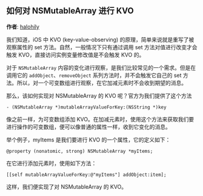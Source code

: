 ## 如何对 NSMutableArray 进行 KVO

**作者**: [halohily](https://weibo.com/halohily)

我们知道，iOS 中 KVO (key-value-observing) 的原理，简单来说就是重写了被观察属性的 set 方法。自然，一般情况下只有通过调用 set 方法对值进行改变才会触发 KVO，直接访问实例变量修改值是不会触发 KVO 的。

对于 `NSMutableArray` 内容的变化进行观察，是我们比较常见的一个需求。但是在调用它的 `addObject`、`removeObject` 系列方法时，并不会触发它自己的 set 方法。所以，对一个可变数组进行观察，在它加减元素时不会收到期望的消息。

那么，该如何实现对 NSMutableArray 的 KVO 呢？官方为我们提供了这个方法

```objc
- (NSMutableArray *)mutableArrayValueForKey:(NSString *)key
```

像之前一样，为可变数组添加 KVO。在加减元素时，使用这个方法来获取我们要进行操作的可变数组，便可以像普通的属性一样，收到它变化的消息。

举个例子，myItems 是我们要进行 KVO 的一个属性，它的定义如下：

```objc
@property (nonatomic, strong) NSMutableArray *myItems;
```

在它进行添加元素时，使用如下方法：

```
[[self mutableArrayValueForKey:@"myItems"] addObject:item];
```

这样，我们便实现了对 NSMutableArray 的 KVO。

